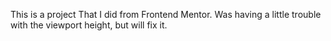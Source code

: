 This is a project That I did from Frontend Mentor. Was having a little trouble with the viewport height, but will fix it.
